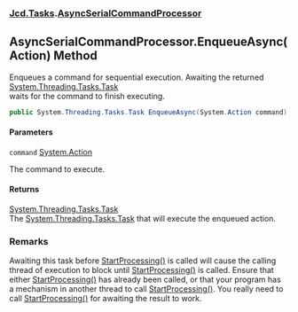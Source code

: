 ### [Jcd.Tasks](Jcd.Tasks.md 'Jcd.Tasks').[AsyncSerialCommandProcessor](Jcd.Tasks.AsyncSerialCommandProcessor.md 'Jcd.Tasks.AsyncSerialCommandProcessor')

## AsyncSerialCommandProcessor.EnqueueAsync(Action) Method

Enqueues a command for sequential execution. Awaiting the returned [System.Threading.Tasks.Task](https://docs.microsoft.com/en-us/dotnet/api/System.Threading.Tasks.Task 'System.Threading.Tasks.Task')  
waits for the command to finish executing.

```csharp
public System.Threading.Tasks.Task EnqueueAsync(System.Action command);
```
#### Parameters

<a name='Jcd.Tasks.AsyncSerialCommandProcessor.EnqueueAsync(System.Action).command'></a>

`command` [System.Action](https://docs.microsoft.com/en-us/dotnet/api/System.Action 'System.Action')

The command to execute.

#### Returns
[System.Threading.Tasks.Task](https://docs.microsoft.com/en-us/dotnet/api/System.Threading.Tasks.Task 'System.Threading.Tasks.Task')  
The [System.Threading.Tasks.Task](https://docs.microsoft.com/en-us/dotnet/api/System.Threading.Tasks.Task 'System.Threading.Tasks.Task') that will execute the enqueued action.

### Remarks
Awaiting this task before [StartProcessing()](Jcd.Tasks.AsyncSerialCommandProcessor.StartProcessing().md 'Jcd.Tasks.AsyncSerialCommandProcessor.StartProcessing()') is called will cause the calling  
thread of execution to block until [StartProcessing()](Jcd.Tasks.AsyncSerialCommandProcessor.StartProcessing().md 'Jcd.Tasks.AsyncSerialCommandProcessor.StartProcessing()') is called. Ensure that  
either [StartProcessing()](Jcd.Tasks.AsyncSerialCommandProcessor.StartProcessing().md 'Jcd.Tasks.AsyncSerialCommandProcessor.StartProcessing()') has already been called, or that your program has  
a mechanism in another thread to call [StartProcessing()](Jcd.Tasks.AsyncSerialCommandProcessor.StartProcessing().md 'Jcd.Tasks.AsyncSerialCommandProcessor.StartProcessing()'). You really need to  
call [StartProcessing()](Jcd.Tasks.AsyncSerialCommandProcessor.StartProcessing().md 'Jcd.Tasks.AsyncSerialCommandProcessor.StartProcessing()') for awaiting the result to work.